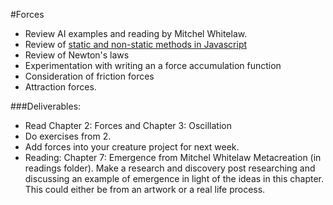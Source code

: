 #Forces

* Review AI examples and reading by Mitchel Whitelaw.
* Review of [static and non-static methods in Javascript](https://github.com/tegacodes/Drawing-Seeing-Moving-with-Code/blob/gh-pages/code/5-1-Vectors/1.92-Static-vectors/sketch.js)
* Review of Newton's laws
* Experimentation with writing an a force accumulation function
* Consideration of friction forces
* Attraction forces. 

 

###Deliverables:
* Read Chapter 2: Forces and Chapter 3: Oscillation
* Do exercises from 2.
* Add forces into your creature project for next week.
* Reading: Chapter 7: Emergence from Mitchel Whitelaw Metacreation (in readings folder). Make a research and discovery post researching and discussing an example of emergence in light of the ideas in this chapter. This could either be from an artwork or a real life process. 

